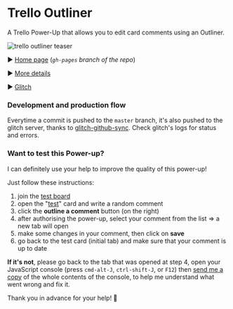 # Trello Outliner

A Trello Power-Up that allows you to edit card comments using an Outliner.

![trello outliner teaser](https://github.com/adrienjoly/trello-outliner/raw/master/docs/teaser.png)

▶ [Home page](https://adrienjoly.com/trello-outliner) (*`gh-pages` branch of the repo*)

▶ [More details](docs/codegeist-submission.md)

▶ [Glitch](https://glitch.com/edit/#!/trello-outliner-github)

### Development and production flow

Everytime a commit is pushed to the `master` branch, it's also pushed to the glitch server, thanks to [glitch-github-sync](https://glitch.com/edit/#!/glitch-github-sync). Check glitch's logs for status and errors.

### Want to test this Power-up?

I can definitely use your help to improve the quality of this power-up!

Just follow these instructions:

1. join the [test board](https://trello.com/invite/b/C1BeGLFW/755950e252ae81aeb6c899187fab1be2/trello-outliner-tests-latest)
2. open the "[test](https://trello.com/c/ERiqMB1L/1-test-card)" card and write a random comment
3. click the **outline a comment** button (on the right)
4. after authorising the power-up, select your comment from the list => a new tab will open
5. make some changes in your comment, then click on **save**
6. go back to the test card (initial tab) and make sure that your comment is up to date

**If it's not**, please go back to the tab that was opened at step 4, open your JavaScript console (press `cmd-alt-J`, `ctrl-shift-J`, or `F12`) then [send me a copy](https://github.com/adrienjoly/trello-outliner/issues/new) of the whole contents of the console, to help me understand what went wrong and fix it.

Thank you in advance for your help! 🙌 
